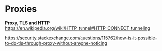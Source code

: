 # Proxies


**Proxy, TLS and HTTP**
https://en.wikipedia.org/wiki/HTTP_tunnel#HTTP_CONNECT_tunneling

https://security.stackexchange.com/questions/115762/how-is-it-possible-to-do-tls-through-proxy-without-anyone-noticing